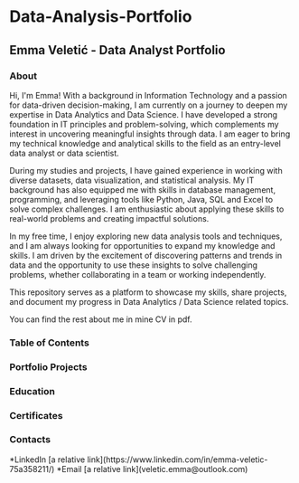 # Data-Analysis-Portfolio

<h2>Emma Veletić - Data Analyst Portfolio</h2>

<h3>About</h3>

Hi, I'm Emma! With a background in Information Technology and a passion for data-driven decision-making, I am currently on a journey to deepen my expertise in Data Analytics and Data Science. I have developed a strong foundation in IT principles and problem-solving, which complements my interest in uncovering meaningful insights through data. I am eager to bring my technical knowledge and analytical skills to the field as an entry-level data analyst or data scientist.

During my studies and projects, I have gained experience in working with diverse datasets, data visualization, and statistical analysis. My IT background has also equipped me with skills in database management, programming, and leveraging tools like Python, Java, SQL and Excel to solve complex challenges. I am enthusiastic about applying these skills to real-world problems and creating impactful solutions.

In my free time, I enjoy exploring new data analysis tools and techniques, and I am always looking for opportunities to expand my knowledge and skills. I am driven by the excitement of discovering patterns and trends in data and the opportunity to use these insights to solve challenging problems, whether collaborating in a team or working independently.

This repository serves as a platform to showcase my skills, share projects, and document my progress in Data Analytics / Data Science related topics.

You can find the rest about me in mine CV in pdf.

<h3>Table of Contents</h3>

<h3>Portfolio Projects</h3>

<h3>Education</h3>

<h3>Certificates</h3>

<h3>Contacts</h3>
*LinkedIn [a relative link](https://www.linkedin.com/in/emma-veletic-75a358211/)
*Email [a relative link](veletic.emma@outlook.com)
